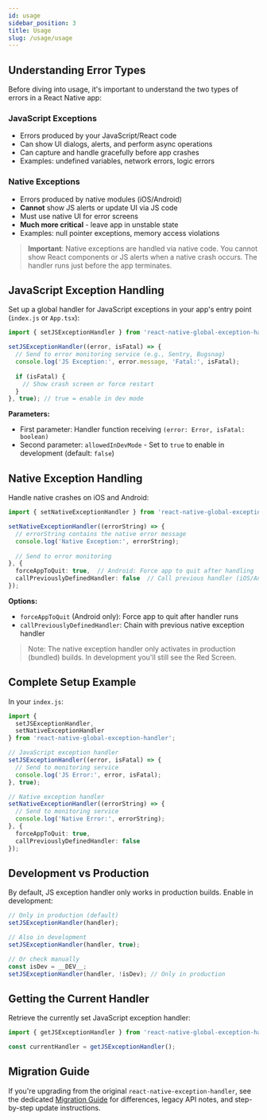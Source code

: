 ```yaml
---
id: usage
sidebar_position: 3
title: Usage
slug: /usage/usage
---
```


## Understanding Error Types

Before diving into usage, it's important to understand the two types of errors in a React Native app:

### JavaScript Exceptions

- Errors produced by your JavaScript/React code
- Can show UI dialogs, alerts, and perform async operations
- Can capture and handle gracefully before app crashes
- Examples: undefined variables, network errors, logic errors

### Native Exceptions

- Errors produced by native modules (iOS/Android)
- **Cannot** show JS alerts or update UI via JS code
- Must use native UI for error screens
- **Much more critical** - leave app in unstable state
- Examples: null pointer exceptions, memory access violations

> **Important**: Native exceptions are handled via native code. You cannot show React components or JS alerts when a native crash occurs. The handler runs just before the app terminates.

## JavaScript Exception Handling

Set up a global handler for JavaScript exceptions in your app's entry point (`index.js` or `App.tsx`):

```ts
import { setJSExceptionHandler } from 'react-native-global-exception-handler';

setJSExceptionHandler((error, isFatal) => {
  // Send to error monitoring service (e.g., Sentry, Bugsnag)
  console.log('JS Exception:', error.message, 'Fatal:', isFatal);
  
  if (isFatal) {
    // Show crash screen or force restart
  }
}, true); // true = enable in dev mode
```

**Parameters:**

- First parameter: Handler function receiving `(error: Error, isFatal: boolean)`
- Second parameter: `allowedInDevMode` - Set to `true` to enable in development (default: `false`)

## Native Exception Handling

Handle native crashes on iOS and Android:

```ts
import { setNativeExceptionHandler } from 'react-native-global-exception-handler';

setNativeExceptionHandler((errorString) => {
  // errorString contains the native error message
  console.log('Native Exception:', errorString);
  
  // Send to error monitoring
}, {
  forceAppToQuit: true,  // Android: Force app to quit after handling
  callPreviouslyDefinedHandler: false  // Call previous handler (iOS/Android)
});
```

**Options:**

- `forceAppToQuit` (Android only): Force app to quit after handler runs
- `callPreviouslyDefinedHandler`: Chain with previous native exception handler

> Note: The native exception handler only activates in production (bundled) builds. In development you'll still see the Red Screen.

## Complete Setup Example

In your `index.js`:

```ts
import { 
  setJSExceptionHandler, 
  setNativeExceptionHandler 
} from 'react-native-global-exception-handler';

// JavaScript exception handler
setJSExceptionHandler((error, isFatal) => {
  // Send to monitoring service
  console.log('JS Error:', error, isFatal);
}, true);

// Native exception handler
setNativeExceptionHandler((errorString) => {
  // Send to monitoring service
  console.log('Native Error:', errorString);
}, {
  forceAppToQuit: true,
  callPreviouslyDefinedHandler: false
});

```

## Development vs Production

By default, JS exception handler only works in production builds. Enable in development:

```ts
// Only in production (default)
setJSExceptionHandler(handler);

// Also in development
setJSExceptionHandler(handler, true);

// Or check manually
const isDev = __DEV__;
setJSExceptionHandler(handler, !isDev); // Only in production
```

## Getting the Current Handler

Retrieve the currently set JavaScript exception handler:

```ts
import { getJSExceptionHandler } from 'react-native-global-exception-handler';

const currentHandler = getJSExceptionHandler();
```

## Migration Guide

If you're upgrading from the original `react-native-exception-handler`, see the dedicated [Migration Guide](../migration/migration.md) for differences, legacy API notes, and step-by-step update instructions.
